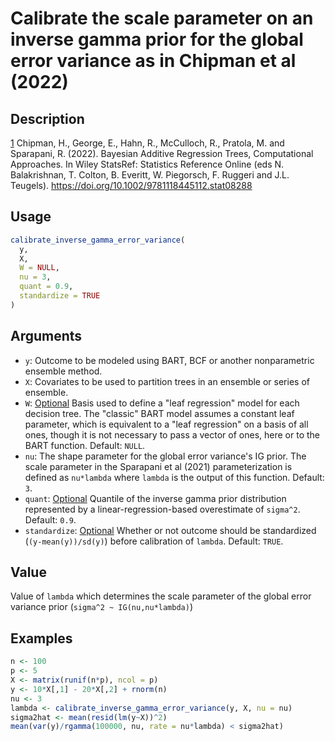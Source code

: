 # Calibrate the scale parameter on an inverse gamma prior for the global error variance as in Chipman et al (2022)

## Description

[1](1) Chipman, H., George, E., Hahn, R., McCulloch, R., Pratola, M. and Sparapani, R. (2022). Bayesian Additive Regression Trees, Computational Approaches. In Wiley StatsRef: Statistics Reference Online (eds N. Balakrishnan, T. Colton, B. Everitt, W. Piegorsch, F. Ruggeri and J.L. Teugels). https://doi.org/10.1002/9781118445112.stat08288

## Usage

```r
calibrate_inverse_gamma_error_variance(
  y,
  X,
  W = NULL,
  nu = 3,
  quant = 0.9,
  standardize = TRUE
)
```

## Arguments

* `y`: Outcome to be modeled using BART, BCF or another nonparametric ensemble method.
* `X`: Covariates to be used to partition trees in an ensemble or series of ensemble.
* `W`: [Optional](Optional) Basis used to define a "leaf regression" model for each decision tree. The "classic" BART model assumes a constant leaf parameter, which is equivalent to a "leaf regression" on a basis of all ones, though it is not necessary to pass a vector of ones, here or to the BART function. Default: `NULL`.
* `nu`: The shape parameter for the global error variance's IG prior. The scale parameter in the Sparapani et al (2021) parameterization is defined as `nu*lambda` where `lambda` is the output of this function. Default: `3`.
* `quant`: [Optional](Optional) Quantile of the inverse gamma prior distribution represented by a linear-regression-based overestimate of `sigma^2`. Default: `0.9`.
* `standardize`: [Optional](Optional) Whether or not outcome should be standardized (`(y-mean(y))/sd(y)`) before calibration of `lambda`. Default: `TRUE`.

## Value

Value of `lambda` which determines the scale parameter of the global error variance prior (`sigma^2 ~ IG(nu,nu*lambda)`)

## Examples

```r
n <- 100
p <- 5
X <- matrix(runif(n*p), ncol = p)
y <- 10*X[,1] - 20*X[,2] + rnorm(n)
nu <- 3
lambda <- calibrate_inverse_gamma_error_variance(y, X, nu = nu)
sigma2hat <- mean(resid(lm(y~X))^2)
mean(var(y)/rgamma(100000, nu, rate = nu*lambda) < sigma2hat)
```


